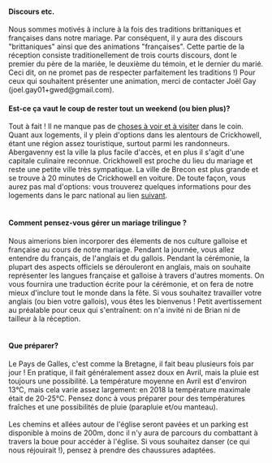 <h4>Discours etc.</h4>
Nous sommes motivés à inclure à la fois des traditions brittaniques et françaises dans notre mariage. Par conséquent, il y aura des discours "brittaniques" ainsi que des animations "françaises". Cette partie de la réception consiste traditionellement de trois courts discours, dont le premier du père de la mariée, le deuxième du témoin, et le dernier du marié. Ceci dit, on ne promet pas de respecter parfaitement les traditions !)
Pour ceux qui souhaitent présenter une animation, merci de contacter Joël Gay (joel.gay01+gwed@gmail.com).

<h4>Est-ce ça vaut le coup de rester tout un weekend (ou bien plus)?</h4>

Tout à fait ! Il ne manque pas de  <a href="https://www.breconbeacons.org/things-to-do" target="_blank"> choses à voir et à visiter</a> dans le coin. Quant aux logements, il y plein d'options dans les alentours de Crickhowell, étant une région assez touristique, surtout parmi les randonneurs. Abergavenny est la ville la plus facile d'accès, et en plus il s'agit d'une capitale culinaire reconnue. Crickhowell est proche du lieu du mariage et reste une petite ville très sympatique. La ville de Brecon est plus grande et se trouve à 20 minutes de Crickhowell en voiture. De toute façon, vous aurez pas mal d'options: vous trouverez quelques informations pour des logements dans le parc national au lien <a href="https://www.breconbeacons.org/where-to-stay" target="_blank">suivant</a>.
<br><br>
<h4>Comment pensez-vous gérer un mariage trilingue ?</h4>
Nous aimerions bien incorporer des élements de nos culture galloise et française au cours de notre mariage. Pendant la journée, vous allez entendre du français, de l'anglais et du gallois. Pendant la cérémonie, la plupart des aspects officiels se dérouleront en anglais, mais on souhaite représenter les langues française et galloise à travers d'autres moments. On vous fournira une traduction écrite pour la cérémonie, et on fera de notre mieux d'inclure tout le monde dans la fête. Si vous souhaitez travailler votre anglais (ou bien votre gallois), vous êtes les bienvenus ! Petit avertissement au préalable pour ceux qui s'entraînent: on n'a invité ni de Brian ni de tailleur à la réception.
<br><br>
<h4>Que préparer?</h4>
Le Pays de Galles, c'est comme la Bretagne, il fait beau plusieurs fois par jour ! En pratique, il fait généralement assez doux en Avril, mais la pluie est toujours une possibilité. La température moyenne en Avril est d'environ 13°C, mais cela varie assez largement: en 2018 la température maximale était de 20-25°C. Pensez donc à vous préparer pour des températures fraîches et une possibilités de pluie (parapluie et/ou manteau).
<br><br>
Les chemins et allées autour de l'église seront pavées et un parking est disponible à moins de 200m, donc il n'y aura de parcours du combattant à travers la boue pour accéder à l'église. Si vous souhaitez danser (ce qui nous réjouirait !), pensez à prendre des chaussures adaptées.
